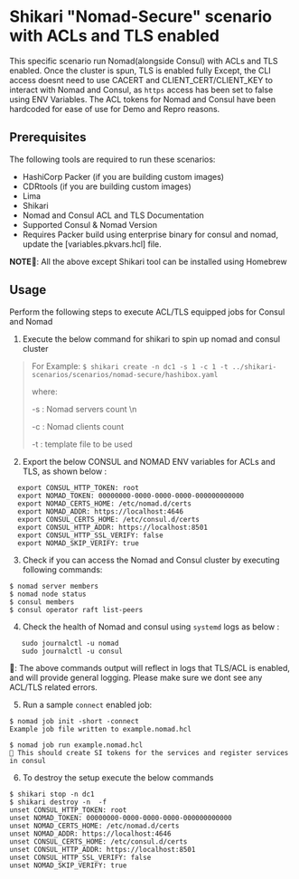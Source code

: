 # Shikari "Nomad-Secure" scenario with ACLs and TLS enabled
This specific scenario run Nomad(alongside Consul) with ACLs and TLS enabled.
Once the cluster is spun, TLS is enabled fully Except, the CLI access doesnt need to use CACERT and CLIENT_CERT/CLIENT_KEY to interact with Nomad and Consul, as `https` access has been set to false using ENV Variables.
The ACL tokens for Nomad and Consul have been hardcoded for ease of use for Demo and Repro reasons.

## Prerequisites
The following tools are required to run these scenarios:

- HashiCorp Packer (if you are building custom images)
- CDRtools (if you are building custom images)
- Lima
- Shikari
- Nomad and Consul ACL and TLS Documentation
- Supported Consul & Nomad Version
- Requires Packer build using enterprise binary for consul and nomad, update the [variables.pkvars.hcl] file.

**NOTE**📝: All the above except Shikari tool can be installed using Homebrew

## Usage
Perform the following steps to execute ACL/TLS equipped jobs for Consul and Nomad
1. Execute the below command for shikari to spin up nomad and consul cluster

>For Example: `$ shikari create -n dc1 -s 1 -c 1 -t ../shikari-scenarios/scenarios/nomad-secure/hashibox.yaml`
> <p>where: </p>
> <p>-s : Nomad servers count \n </p>
> <p>-c : Nomad clients count</p>
> <p>-t : template file to be used</p>


2. Export the below CONSUL and NOMAD ENV variables for ACLs and TLS, as shown below :
```
  export CONSUL_HTTP_TOKEN: root
  export NOMAD_TOKEN: 00000000-0000-0000-0000-000000000000
  export NOMAD_CERTS_HOME: /etc/nomad.d/certs
  export NOMAD_ADDR: https://localhost:4646
  export CONSUL_CERTS_HOME: /etc/consul.d/certs
  export CONSUL_HTTP_ADDR: https://localhost:8501
  export CONSUL_HTTP_SSL_VERIFY: false
  export NOMAD_SKIP_VERIFY: true
```
  
3. Check if you can access the Nomad and Consul cluster by executing following commands:
```
$ nomad server members
$ nomad node status
$ consul members
$ consul operator raft list-peers
```

4. Check the health of Nomad and consul using `systemd` logs as below :
```
   sudo journalctl -u nomad
   sudo journalctl -u consul
```
📝: The above commands output will reflect in logs that TLS/ACL is enabled, and will provide general logging. Please make sure we dont see any ACL/TLS related errors.

5. Run a sample `connect` enabled job:
```
$ nomad job init -short -connect
Example job file written to example.nomad.hcl

$ nomad job run example.nomad.hcl
📝 This should create SI tokens for the services and register services in consul
```
6. To destroy the setup execute the below commands
```
$ shikari stop -n dc1
$ shikari destroy -n  -f
unset CONSUL_HTTP_TOKEN: root
unset NOMAD_TOKEN: 00000000-0000-0000-0000-000000000000
unset NOMAD_CERTS_HOME: /etc/nomad.d/certs
unset NOMAD_ADDR: https://localhost:4646
unset CONSUL_CERTS_HOME: /etc/consul.d/certs
unset CONSUL_HTTP_ADDR: https://localhost:8501
unset CONSUL_HTTP_SSL_VERIFY: false
unset NOMAD_SKIP_VERIFY: true
```
